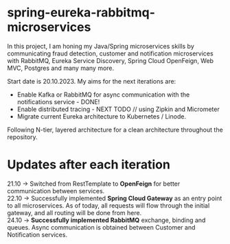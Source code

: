 # spring-eureka-rabbitmq-microservices

In this project, I am honing my Java/Spring microservices skills by communicating fraud detection, customer and notification microservices with RabbitMQ, Eureka Service Discovery, Spring Cloud OpenFeign, Web MVC, Postgres and many many more. 

Start date is 20.10.2023. My aims for the next iterations are:

- Enable Kafka or RabbitMQ for async communication with the notifications service - DONE!
- Enable distributed tracing - NEXT TODO // using Zipkin and Micrometer
- Migrate current Eureka architecture to Kubernetes / Linode.

Following N-tier, layered architecture for a clean architecture throughout the repository.

# Updates after each iteration

21.10 -> Switched from RestTemplate to **OpenFeign** for better communication between services.  
22.10 -> Successfully implemented **Spring Cloud Gateway** as an entry point to all microservices. As of today, all requests will flow through the initial gateway, and all routing will be done from here.  
24.10 -> **Successfully implemented RabbitMQ** exchange, binding and queues. Async communication is obtained between Customer and Notification services.

